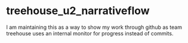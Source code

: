 # treehouse_u2_narrativeflow
I am maintaining this as a way to show my work through github as team treehouse uses an internal monitor for progress instead of commits.